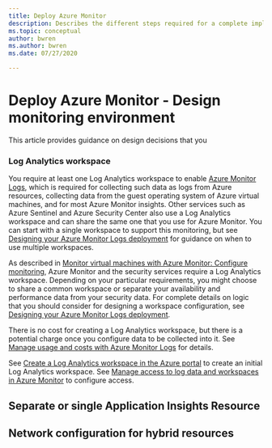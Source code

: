 ```yaml
---
title: Deploy Azure Monitor
description: Describes the different steps required for a complete implementation of Azure Monitor to monitor all of the resources in your Azure subscription.
ms.topic: conceptual
author: bwren
ms.author: bwren
ms.date: 07/27/2020

---
```


# Deploy Azure Monitor - Design monitoring environment
This article provides guidance on design decisions that you



### Log Analytics workspace
You require at least one Log Analytics workspace to enable [Azure Monitor Logs](logs/data-platform-logs.md), which is required for collecting such data as logs from Azure resources, collecting data from the guest operating system of Azure virtual machines, and for most Azure Monitor insights. Other services such as Azure Sentinel and Azure Security Center also use a Log Analytics workspace and can share the same one that you use for Azure Monitor. You can start with a single workspace to support this monitoring, but see  [Designing your Azure Monitor Logs deployment](logs/design-logs-deployment.md) for guidance on when to use multiple workspaces.

As described in [Monitor virtual machines with Azure Monitor: Configure monitoring](monitor-virtual-machine-configure.md#create-and-prepare-a-log-analytics-workspace), Azure Monitor and the security services require a Log Analytics workspace. Depending on your particular requirements, you might choose to share a common workspace or separate your availability and performance data from your security data. For complete details on logic that you should consider for designing a workspace configuration, see [Designing your Azure Monitor Logs deployment](../logs/design-logs-deployment.md).

There is no cost for creating a Log Analytics workspace, but there is a potential charge once you configure data to be collected into it. See [Manage usage and costs with Azure Monitor Logs](logs/manage-cost-storage.md) for details.  

See [Create a Log Analytics workspace in the Azure portal](logs/quick-create-workspace.md) to create an initial Log Analytics workspace. See [Manage access to log data and workspaces in Azure Monitor](logs/manage-access.md) to configure access. 


## Separate or single Application Insights Resource 


## Network configuration for hybrid resources

